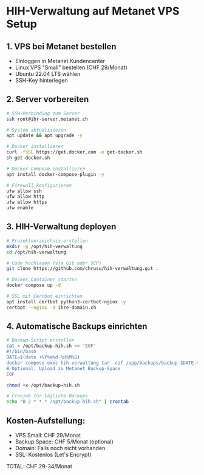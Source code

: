 # HIH-Verwaltung auf Metanet VPS Setup

## 1. VPS bei Metanet bestellen
- Einloggen in Metanet Kundencenter
- Linux VPS "Small" bestellen (CHF 29/Monat)
- Ubuntu 22.04 LTS wählen
- SSH-Key hinterlegen

## 2. Server vorbereiten
```bash
# SSH-Verbindung zum Server
ssh root@ihr-server.metanet.ch

# System aktualisieren
apt update && apt upgrade -y

# Docker installieren
curl -fsSL https://get.docker.com -o get-docker.sh
sh get-docker.sh

# Docker Compose installieren
apt install docker-compose-plugin -y

# Firewall konfigurieren
ufw allow ssh
ufw allow http
ufw allow https
ufw enable
```

## 3. HIH-Verwaltung deployen
```bash
# Projektverzeichnis erstellen
mkdir -p /opt/hih-verwaltung
cd /opt/hih-verwaltung

# Code hochladen (via Git oder SCP)
git clone https://github.com/chrusu/hih-verwaltung.git .

# Docker Container starten
docker compose up -d

# SSL mit Certbot einrichten
apt install certbot python3-certbot-nginx -y
certbot --nginx -d ihre-domain.ch
```

## 4. Automatische Backups einrichten
```bash
# Backup-Script erstellen
cat > /opt/backup-hih.sh << 'EOF'
#!/bin/bash
DATE=$(date +%Y%m%d-%H%M%S)
docker compose exec hih-verwaltung tar -czf /app/backups/backup-$DATE.tar.gz /app/data
# Optional: Upload zu Metanet Backup-Space
EOF

chmod +x /opt/backup-hih.sh

# Cronjob für tägliche Backups
echo "0 2 * * * /opt/backup-hih.sh" | crontab -
```

## Kosten-Aufstellung:
- VPS Small: CHF 29/Monat
- Backup Space: CHF 5/Monat (optional)
- Domain: Falls noch nicht vorhanden
- SSL: Kostenlos (Let's Encrypt)

TOTAL: CHF 29-34/Monat